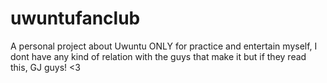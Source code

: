 # uwuntufanclub
A personal project about Uwuntu ONLY for practice and entertain myself, I dont have any kind of relation with the guys that make it but if they read this, GJ guys! &lt;3
